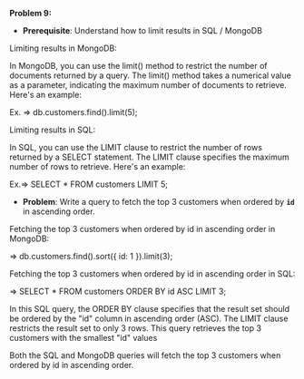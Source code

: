 **Problem 9:**

- **Prerequisite**: Understand how to limit results in SQL / MongoDB

Limiting results in MongoDB:

In MongoDB, you can use the limit() method to restrict the number of documents returned by a query. The limit() method takes a numerical value as a parameter, indicating the maximum number of documents to retrieve. Here's an example:

Ex. =>   db.customers.find().limit(5);

Limiting results in SQL:

In SQL, you can use the LIMIT clause to restrict the number of rows returned by a SELECT statement. The LIMIT clause specifies the maximum number of rows to retrieve. Here's an example:

Ex.=> SELECT * FROM customers LIMIT 5;

 
- **Problem**: Write a query to fetch the top 3 customers when ordered by **`id`** in ascending order.

Fetching the top 3 customers when ordered by id in ascending order in MongoDB:

=> db.customers.find().sort({ id: 1 }).limit(3);


Fetching the top 3 customers when ordered by id in ascending order in SQL:

=> SELECT * FROM customers ORDER BY id ASC LIMIT 3;

In this SQL query, the ORDER BY clause specifies that the result set should be ordered by the "id" column in ascending order (ASC). The LIMIT clause restricts the result set to only 3 rows. This query retrieves the top 3 customers with the smallest "id" values

Both the SQL and MongoDB queries will fetch the top 3 customers when ordered by id in ascending order.

